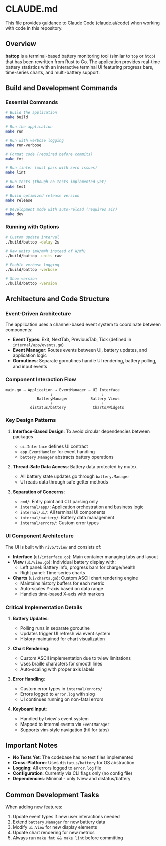 # CLAUDE.md

This file provides guidance to Claude Code (claude.ai/code) when working with code in this repository.

## Overview

**battop** is a terminal-based battery monitoring tool (similar to `top` or `htop`) that has been rewritten from Rust to Go. The application provides real-time battery statistics with an interactive terminal UI featuring progress bars, time-series charts, and multi-battery support.

## Build and Development Commands

### Essential Commands
```bash
# Build the application
make build

# Run the application
make run

# Run with verbose logging
make run-verbose

# Format code (required before commits)
make fmt

# Run linter (must pass with zero issues)
make lint

# Run tests (though no tests implemented yet)
make test

# Build optimized release version
make release

# Development mode with auto-reload (requires air)
make dev
```

### Running with Options
```bash
# Custom update interval
./build/battop -delay 2s

# Raw units (mW/mWh instead of W/Wh)
./build/battop -units raw

# Enable verbose logging
./build/battop -verbose

# Show version
./build/battop -version
```

## Architecture and Code Structure

### Event-Driven Architecture
The application uses a channel-based event system to coordinate between components:
- **Event Types**: Exit, NextTab, PreviousTab, Tick (defined in `internal/app/events.go`)
- **Event Manager**: Routes events between UI, battery updates, and application logic
- **Goroutines**: Separate goroutines handle UI rendering, battery polling, and input events

### Component Interaction Flow
```
main.go → Application → EventManager → UI Interface
                    ↓                      ↓
              BatteryManager          Battery Views
                    ↓                      ↓
           distatus/battery            Charts/Widgets
```

### Key Design Patterns

1. **Interface-Based Design**: To avoid circular dependencies between packages
   - `ui.Interface` defines UI contract
   - `app.EventHandler` for event handling
   - `battery.Manager` abstracts battery operations

2. **Thread-Safe Data Access**: Battery data protected by mutex
   - All battery state updates go through `battery.Manager`
   - UI reads data through safe getter methods

3. **Separation of Concerns**:
   - `cmd/`: Entry point and CLI parsing only
   - `internal/app/`: Application orchestration and business logic
   - `internal/ui/`: All terminal UI components
   - `internal/battery/`: Battery data management
   - `internal/errors/`: Custom error types

### UI Component Architecture

The UI is built with `rivo/tview` and consists of:
- **Interface** (`ui/interface.go`): Main container managing tabs and layout
- **View** (`ui/view.go`): Individual battery display with:
  - Left panel: Battery info, progress bars for charge/health
  - Right panel: Time-series charts
- **Charts** (`ui/charts.go`): Custom ASCII chart rendering engine
  - Maintains history buffers for each metric
  - Auto-scales Y-axis based on data range
  - Handles time-based X-axis with markers

### Critical Implementation Details

1. **Battery Updates**: 
   - Polling runs in separate goroutine
   - Updates trigger UI refresh via event system
   - History maintained for chart visualization

2. **Chart Rendering**:
   - Custom ASCII implementation due to tview limitations
   - Uses braille characters for smooth lines
   - Auto-scaling with proper axis labels

3. **Error Handling**:
   - Custom error types in `internal/errors/`
   - Errors logged to `error.log` with slog
   - UI continues running on non-fatal errors

4. **Keyboard Input**:
   - Handled by tview's event system
   - Mapped to internal events via `EventManager`
   - Supports vim-style navigation (h/l for tabs)

## Important Notes

- **No Tests Yet**: The codebase has no test files implemented
- **Cross-Platform**: Uses `distatus/battery` for OS abstraction
- **Logging**: All errors logged to `error.log` file
- **Configuration**: Currently via CLI flags only (no config file)
- **Dependencies**: Minimal - only tview and distatus/battery

## Common Development Tasks

When adding new features:
1. Update event types if new user interactions needed
2. Extend `battery.Manager` for new battery data
3. Modify `ui.View` for new display elements
4. Update chart rendering for new metrics
5. Always run `make fmt && make lint` before committing